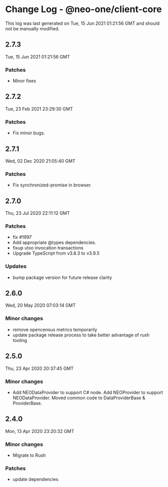 # Change Log - @neo-one/client-core

This log was last generated on Tue, 15 Jun 2021 01:21:56 GMT and should not be manually modified.

## 2.7.3
Tue, 15 Jun 2021 01:21:56 GMT

### Patches

- Minor fixes

## 2.7.2
Tue, 23 Feb 2021 23:29:30 GMT

### Patches

- Fix minor bugs.

## 2.7.1
Wed, 02 Dec 2020 21:05:40 GMT

### Patches

- Fix synchronized-promise in browser.

## 2.7.0
Thu, 23 Jul 2020 22:11:12 GMT

### Patches

- fix #1997
- Add appropriate @types dependencies.
- fixup utxo invocation transactions
- Upgrade TypeScript from v3.8.3 to v3.9.5

### Updates

- bump package version for future release clarity

## 2.6.0
Wed, 20 May 2020 07:03:14 GMT

### Minor changes

- remove opencensus metrics temporarily
- update package release process to take better advantage of rush tooling

## 2.5.0
Thu, 23 Apr 2020 20:37:45 GMT

### Minor changes

- Add NEODataProvider to support C# node.  Add NEOProvider to support NEODataProvider.  Moved common code to DataProviderBase & ProviderBase.

## 2.4.0
Mon, 13 Apr 2020 23:20:32 GMT

### Minor changes

- Migrate to Rush

### Patches

- update dependencies

